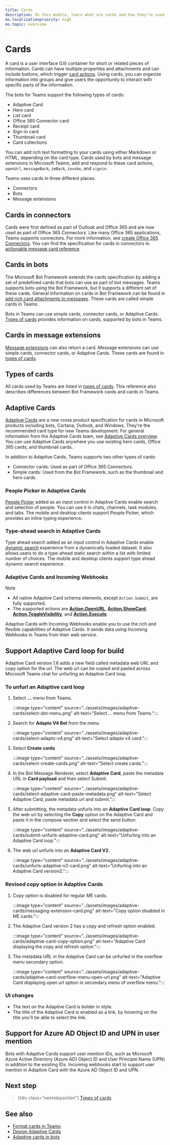 ```yaml
---
title: Cards
description: In this module, learn what are cards and how they're used in bots, connectors, and message extensions
ms.localizationpriority: high
ms.topic: overview
---
```


# Cards

A card is a user interface (UI) container for short or related pieces of information. Cards can have multiple properties and attachments and can include buttons, which trigger [card actions](~/task-modules-and-cards/cards/cards-actions.md). Using cards, you can organize information into groups and give users the opportunity to interact with specific parts of the information.

The bots for Teams support the following types of cards:

* Adaptive Card
* Hero card
* List card
* Office 365 Connector card
* Receipt card
* Sign-in card
* Thumbnail card
* Card collections

You can add rich text formatting to your cards using either Markdown or HTML, depending on the card type. Cards used by bots and message extensions in Microsoft Teams, add and respond to these card actions, `openUrl`, `messageBack`, `imBack`, `invoke`, and `signin`.

Teams uses cards in three different places:

* Connectors
* Bots
* Message extensions

## Cards in connectors

Cards were first defined as part of Outlook and Office 365 and are now used as part of Office 365 Connectors. Like many Office 365 applications, Teams supports connectors. For more information, see [create Office 365 Connectors](../webhooks-and-connectors/how-to/connectors-creating.md). You can find the specification for cards in connectors in [actionable message card reference](/outlook/actionable-messages/card-reference).

## Cards in bots

The Microsoft Bot Framework extends the cards specification by adding a set of predefined cards that bots can use as part of bot messages. Teams supports bots using the Bot Framework, but it supports a different set of these cards. General information on cards in Bot Framework can be found in [add rich card attachments to messages](/bot-framework/nodejs/bot-builder-nodejs-send-rich-cards). These cards are called simple cards in Teams.

Bots in Teams can use simple cards, connector cards, or Adaptive Cards. [Types of cards](~/task-modules-and-cards/cards/cards-reference.md) provides information on cards, supported by bots in Teams.

## Cards in message extensions

[Message extensions](~/messaging-extensions/what-are-messaging-extensions.md) can also return a card. Message extensions can use simple cards, connector cards, or Adaptive Cards. These cards are found in [types of cards](~/task-modules-and-cards/cards/cards-reference.md).

## Types of cards

All cards used by Teams are listed in [types of cards](~/task-modules-and-cards/cards/cards-reference.md). This reference also describes differences between Bot Framework cards and cards in Teams.

## Adaptive Cards

[Adaptive Cards](~/task-modules-and-cards/cards/cards-reference.md#adaptive-card) are a new cross product specification for cards in Microsoft products including bots, Cortana, Outlook, and Windows. They're the recommended card type for new Teams development. For general information from the Adaptive Cards team, see [Adaptive Cards overview](/adaptive-cards). You can use Adaptive Cards anywhere you use existing hero cards, Office 365 cards, and thumbnail cards.

In addition to Adaptive Cards, Teams supports two other types of cards:

* Connector cards: Used as part of Office 365 Connectors.
* Simple cards: Used from the Bot Framework, such as the thumbnail and hero cards.

### People Picker in Adaptive Cards

[People Picker](cards/people-picker.md#people-picker-in-adaptive-cards) added as an input control in Adaptive Cards enable search and selection of people. You can use it in chats, channels, task modules, and tabs. The mobile and desktop clients support People Picker, which provides an inline typing experience.

### Type-ahead search in Adaptive Cards  

Type ahead search added as an input control in Adaptive Cards enable [dynamic search](~/task-modules-and-cards/cards/dynamic-search.md) experience from a dynamically loaded dataset. It also allows users to do a type-ahead static search within a list with limited number of choices. The mobile and desktop clients support type ahead dynamic search experience.

### Adaptive Cards and Incoming Webhooks

> [!NOTE]
>
> * All native Adaptive Card schema elements, except `Action.Submit`, are fully supported.
> * The supported actions are [**Action.OpenURL**](https://adaptivecards.io/explorer/Action.OpenUrl.html), [**Action.ShowCard**](https://adaptivecards.io/explorer/Action.ShowCard.html), [**Action.ToggleVisibility**](https://adaptivecards.io/explorer/Action.ToggleVisibility.html), and [**Action.Execute**](/adaptive-cards/authoring-cards/universal-action-model#actionexecute).

Adaptive Cards with Incoming Webhooks enable you to use the rich and flexible capabilities of Adaptive Cards. It sends data using Incoming Webhooks in Teams from their web service.

## Support Adaptive Card loop for build

Adaptive Card version 1.6 adds a new field called metadata web URL and copy option for the url. The web url can be copied and pasted across Microsoft Teams chat for unfurling an Adaptive Card loop.

### To unfurl an Adaptive card loop

1. Select **...** menu from Teams.

   :::image type="content" source="../assets/images/adaptive-cards/select-dot-menu.png" alt-text="Select ... menu from Teams.":::

1. Search for **Adapto V4 Bot** from the menu

   :::image type="content" source="../assets/images/adaptive-cards/select-adapto-v4.png" alt-text="Select adapto v4 card.":::

1. Select **Create cards**

   :::image type="content" source="../assets/images/adaptive-cards/select-create-cards.png" alt-text="Select create cards.":::

1. In the Bot Message Renderer, select **Adaptive Card**, paste the metadata URL in **Card payload** and then select Submit.

   :::image type="content" source="../assets/images/adaptive-cards/select-adaptive-card-paste-metadata.png" alt-text="Select Adaptive Card, paste metadata url and submit.":::

1. After submitting, the metadata unfurls into an **Adaptive Card loop**. Copy the web url by selecting the **Copy** option on the Adaptive Card and paste it in the compose section and select the send button.

   :::image type="content" source="../assets/images/adaptive-cards/submit-unfurls-adaptive-card.png" alt-text="Unfurling into an Adaptive Card loop.":::

1. The web url unfurls into an **Adaptive Card V2**.

   :::image type="content" source="../assets/images/adaptive-cards/unfurls-adaptive-v2-card.png" alt-text="Unfurling into an Adaptive Card version2.":::

### Revised copy option in Adaptive Cards

1. Copy option is disabled for regular ME cards.

    :::image type="content" source="../assets/images/adaptive-cards/messaging-extension-card.png" alt-text="Copy option disabled in ME cards.":::

1. The Adaptive Card version 2 has a copy and refresh option enabled.

    :::image type="content" source="../assets/images/adaptive-cards/adaptive-card-copy-option.png" alt-text="Adaptive Card displaying the copy and refresh option.":::

1. The metadata URL in the Adaptive Card can be unfurled in the overflow menu secondary option.

    :::image type="content" source="../assets/images/adaptive-cards/adaptive-card-overflow-menu-open-url.png" alt-text="Adaptive Card displaying open url option in secondary menu of overflow menu.":::

### UI changes

* The text on the Adaptive Card is bolder in style.
* The title of the Adaptive Card is enabled as a link, by hovering on the title you'll be able to select the link.

## Support for Azure AD Object ID and UPN in user mention

Bots with Adaptive Cards support user mention IDs, such as Microsoft Azure Active Directory (Azure AD) Object ID and User Principle Name (UPN) in addition to the existing IDs. Incoming webhooks start to support user mention in Adaptive Card with the Azure AD Object ID and UPN.

## Next step

> [!div class="nextstepaction"]
> [Types of cards](~/task-modules-and-cards/cards/cards-reference.md)

## See also

* [Format cards in Teams](~/task-modules-and-cards/cards/cards-format.md)
* [Design Adaptive Cards](~/task-modules-and-cards/cards/design-effective-cards.md)
* [Adaptive cards in bots](../bots/how-to/conversations/conversation-messages.md#adaptive-cards)
